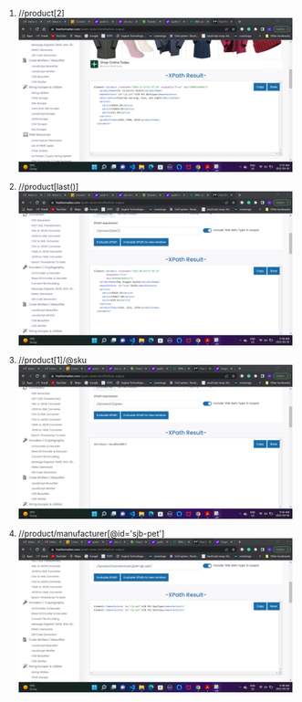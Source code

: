 1) //product[2]
    ![image info](../assets/1.png)

2) //product[last()]
    ![image info](../assets/2.png)

3) //product[1]/@sku
    ![image info](../assets/3.png)

4) //product/manufacturer[@id='sjb-pet']
  ![image info](../assets/4.png)